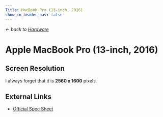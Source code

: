 ```yaml
---
Title: MacBook Pro (13-inch, 2016)
show_in_header_nav: false
---
```


*&larr; back to [Hardware](%base_url%/?hardware)*

# Apple MacBook Pro (13-inch, 2016)

## Screen Resolution

I always forget that it is **2560 x 1600** pixels.

## External Links

- [Official Spec Sheet](https://www.apple.com/au/macbook-pro/specs/)